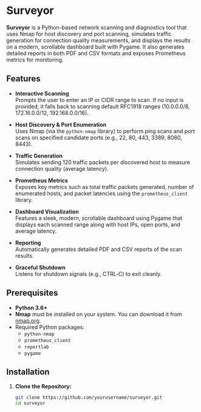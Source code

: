 # Surveyor

**Surveyor** is a Python-based network scanning and diagnostics tool that uses Nmap for host discovery and port scanning, simulates traffic generation for connection quality measurements, and displays the results on a modern, scrollable dashboard built with Pygame. It also generates detailed reports in both PDF and CSV formats and exposes Prometheus metrics for monitoring.

## Features

- **Interactive Scanning**  
  Prompts the user to enter an IP or CIDR range to scan. If no input is provided, it falls back to scanning default RFC1918 ranges (10.0.0.0/8, 172.16.0.0/12, 192.168.0.0/16).

- **Host Discovery & Port Enumeration**  
  Uses Nmap (via the `python-nmap` library) to perform ping scans and port scans on specified candidate ports (e.g., 22, 80, 443, 3389, 8080, 8443).

- **Traffic Generation**  
  Simulates sending 120 traffic packets per discovered host to measure connection quality (average latency).

- **Prometheus Metrics**  
  Exposes key metrics such as total traffic packets generated, number of enumerated hosts, and packet latencies using the `prometheus_client` library.

- **Dashboard Visualization**  
  Features a sleek, modern, scrollable dashboard using Pygame that displays each scanned range along with host IPs, open ports, and average latency.

- **Reporting**  
  Automatically generates detailed PDF and CSV reports of the scan results.

- **Graceful Shutdown**  
  Listens for shutdown signals (e.g., CTRL‑C) to exit cleanly.

## Prerequisites

- **Python 3.6+**  
- **Nmap** must be installed on your system. You can download it from [nmap.org](https://nmap.org/).  
- Required Python packages:
  - `python-nmap`
  - `prometheus_client`
  - `reportlab`
  - `pygame`

## Installation

1. **Clone the Repository:**

   ```bash
   git clone https://github.com/yourusername/surveyor.git
   cd surveyor
